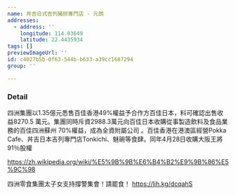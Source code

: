 ```yaml
---
name: 丼吉日式吉列豬排專門店 - 元朗
addresses:
  - address: ''
    longitude: 114.03649
    latitude: 22.4435934
tags: []
previewImageUrl: ''
id: c4027b5b-0f63-544b-b633-a39cc1687294
group: ''

---
```

### Detail
四洲集團以1.35億元悉售百佳香港49%權益予合作方百佳日本，料可確認出售收益8270.5 萬元。集團同時斥資2988.3萬元向百佳日本收購從事製造飲料及食品業務的百佳四洲蘇州 70%權益，成為全資附屬公司 。百佳香港在港澳區經營Pokka Cafe、丼吉日本吉列專門店Tonkichi、魅碗等食肆。同年4月28日收購大阪王將91％股權

https://zh.wikipedia.org/wiki/%E5%9B%9B%E6%B4%B2%E9%9B%86%E5%9C%98

四洲零食集團太子女支持撐警集會！請罷食！
https://lih.kg/dcqahS
